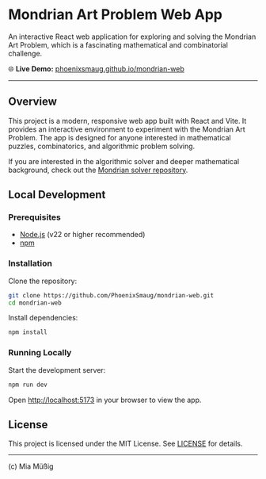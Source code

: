 # Mondrian Art Problem Web App

An interactive React web application for exploring and solving the Mondrian Art Problem, which is a fascinating mathematical and combinatorial challenge.

🌐 **Live Demo:** [phoenixsmaug.github.io/mondrian-web](https://phoenixsmaug.github.io/mondrian-web/)

---

## Overview

This project is a modern, responsive web app built with React and Vite. It provides an interactive environment to experiment with the Mondrian Art Problem. The app is designed for anyone interested in mathematical puzzles, combinatorics, and algorithmic problem solving.

If you are interested in the algorithmic solver and deeper mathematical background, check out the [Mondrian solver repository](https://github.com/PhoenixSmaug/Mondrian).

## Local Development

### Prerequisites

- [Node.js](https://nodejs.org/) (v22 or higher recommended)
- [npm](https://www.npmjs.com/)

### Installation

Clone the repository:

```bash
git clone https://github.com/PhoenixSmaug/mondrian-web.git
cd mondrian-web
```

Install dependencies:

```bash
npm install
```

### Running Locally

Start the development server:

```bash
npm run dev
```


Open [http://localhost:5173](http://localhost:5173) in your browser to view the app.


## License

This project is licensed under the MIT License. See [LICENSE](LICENSE) for details.

---

(c) Mia Müßig
